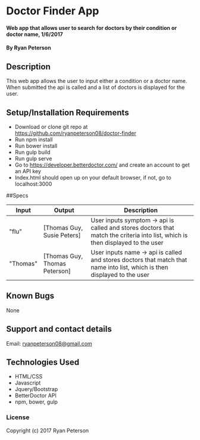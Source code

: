 # Doctor Finder App

#### Web app that allows user to search for doctors by their condition or doctor name, 1/6/2017

#### By Ryan Peterson

## Description

This web app allows the user to input either a condition or a doctor name.  When submitted the api is called and a list of doctors is displayed for the user.

## Setup/Installation Requirements
* Download or clone git repo at https://github.com/ryanpeterson08/doctor-finder
* Run npm install
* Run bower install
* Run gulp build
* Run gulp serve
* Go to https://developer.betterdoctor.com/ and create an account to get an API key
* Index.html should open up on your default browser, if not, go to localhost:3000


##Specs

| Input    | Output                        | Description                                                                                                                    |
|----------|-------------------------------|--------------------------------------------------------------------------------------------------------------------------------|
| "flu"    | [Thomas Guy, Susie Peters]    | User inputs symptom -> api is called and stores doctors that match the criteria into list, which is then displayed to the user |
| "Thomas" | [Thomas Guy, Thomas Peterson] | User inputs name -> api is called and stores doctors that match that name into list, which is then displayed to the user       |

## Known Bugs

None

## Support and contact details

Email: ryanpeterson08@gmail.com

## Technologies Used

* HTML/CSS
* Javascript
* Jquery/Bootstrap
* BetterDoctor API
* npm, bower, gulp

### License

Copyright (c) 2017 Ryan Peterson
